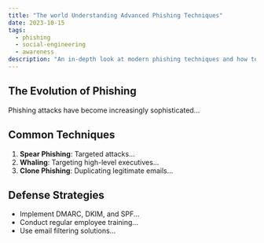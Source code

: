 ```yaml
---
title: "The world Understanding Advanced Phishing Techniques"
date: 2023-10-15
tags:
  - phishing
  - social-engineering
  - awareness
description: "An in-depth look at modern phishing techniques and how to protect against them."
---
```


## The Evolution of Phishing

Phishing attacks have become increasingly sophisticated...

## Common Techniques

1. **Spear Phishing**: Targeted attacks...
2. **Whaling**: Targeting high-level executives...
3. **Clone Phishing**: Duplicating legitimate emails...

## Defense Strategies

- Implement DMARC, DKIM, and SPF...
- Conduct regular employee training...
- Use email filtering solutions...
